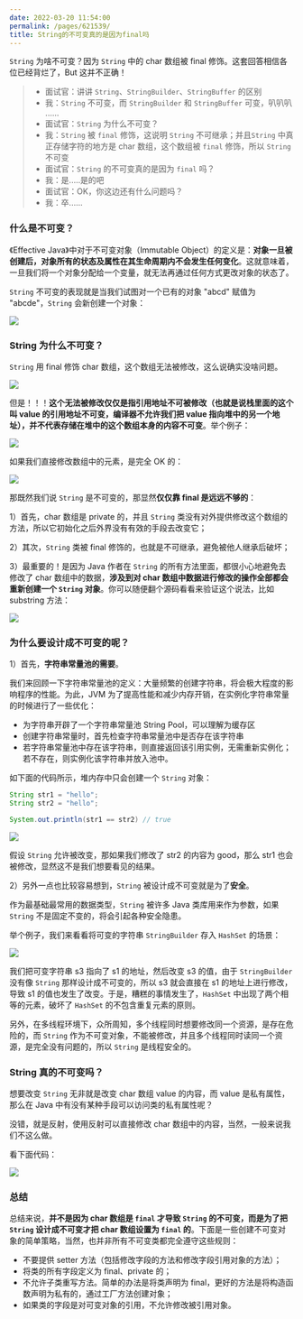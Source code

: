 ```yaml
---
date: 2022-03-20 11:54:00
permalink: /pages/621539/
title: String的不可变真的是因为final吗
---
```

`String` 为啥不可变？因为 `String` 中的 char 数组被 final 修饰。这套回答相信各位已经背烂了，But 这并不正确！

> - 面试官：讲讲 `String`、`StringBuilder`、`StringBuffer` 的区别
> - 我：`String` 不可变，而 `StringBuilder` 和 `StringBuffer` 可变，叭叭叭 ......
> - 面试官：`String` 为什么不可变？
> - 我：`String` 被 `final` 修饰，这说明 `String` 不可继承；并且`String` 中真正存储字符的地方是 char 数组，这个数组被 `final` 修饰，所以 `String` 不可变
> - 面试官：`String` 的不可变真的是因为 `final` 吗？
> - 我：是.....是的吧
> - 面试官：OK，你这边还有什么问题吗？
> - 我：卒......

### 什么是不可变？

《Effective Java》中对于不可变对象（Immutable Object）的定义是：**对象一旦被创建后，对象所有的状态及属性在其生命周期内不会发生任何变化**。这就意味着，一旦我们将一个对象分配给一个变量，就无法再通过任何方式更改对象的状态了。

`String` 不可变的表现就是当我们试图对一个已有的对象 "abcd" 赋值为 "abcde"，`String` 会新创建一个对象：

![](https://cs-wiki.oss-cn-shanghai.aliyuncs.com/img/20210402224733.png)

### String 为什么不可变？

`String` 用 final 修饰 char 数组，这个数组无法被修改，这么说确实没啥问题。

![](https://cs-wiki.oss-cn-shanghai.aliyuncs.com/img/20210402215240.png)

但是！！！**这个无法被修改仅仅是指引用地址不可被修改（也就是说栈里面的这个叫 value 的引用地址不可变，编译器不允许我们把 value 指向堆中的另一个地址），并不代表存储在堆中的这个数组本身的内容不可变**。举个例子：

![](https://cs-wiki.oss-cn-shanghai.aliyuncs.com/img/20210402215319.png)

如果我们直接修改数组中的元素，是完全 OK 的：

![](https://cs-wiki.oss-cn-shanghai.aliyuncs.com/img/20210402215616.png)

那既然我们说 `String` 是不可变的，那显然**仅仅靠 final 是远远不够的**：

1）首先，char 数组是 private 的，并且 `String` 类没有对外提供修改这个数组的方法，所以它初始化之后外界没有有效的手段去改变它；

2）其次，`String` 类被 final 修饰的，也就是不可继承，避免被他人继承后破坏；

3）最重要的！是因为 Java 作者在 `String` 的所有方法里面，都很小心地避免去修改了 char 数组中的数据，**涉及到对 char 数组中数据进行修改的操作全部都会重新创建一个 `String` 对象**。你可以随便翻个源码看看来验证这个说法，比如 substring 方法：

![](https://cs-wiki.oss-cn-shanghai.aliyuncs.com/img/20210406202957.png)

### 为什么要设计成不可变的呢？

1）首先，**字符串常量池的需要**。

我们来回顾一下字符串常量池的定义：大量频繁的创建字符串，将会极大程度的影响程序的性能。为此，JVM 为了提高性能和减少内存开销，在实例化字符串常量的时候进行了一些优化：

- 为字符串开辟了一个字符串常量池 String Pool，可以理解为缓存区
- 创建字符串常量时，首先检查字符串常量池中是否存在该字符串
- 若字符串常量池中存在该字符串，则直接返回该引用实例，无需重新实例化；若不存在，则实例化该字符串并放入池中。

如下面的代码所示，堆内存中只会创建一个 `String` 对象：

```java
String str1 = "hello";
String str2 = "hello";

System.out.println(str1 == str2) // true 
```

![](https://cs-wiki.oss-cn-shanghai.aliyuncs.com/img/20210218204914.png)

假设 `String` 允许被改变，那如果我们修改了 str2 的内容为 good，那么 str1 也会被修改，显然这不是我们想要看见的结果。

2）另外一点也比较容易想到，`String` 被设计成不可变就是为了**安全**。

作为最基础最常用的数据类型，`String` 被许多 Java 类库用来作为参数，如果 `String` 不是固定不变的，将会引起各种安全隐患。

举个例子，我们来看看将可变的字符串 `StringBuilder` 存入 `HashSet` 的场景：

  ![](https://cs-wiki.oss-cn-shanghai.aliyuncs.com/img/20210406210219.png)

我们把可变字符串 s3 指向了 s1 的地址，然后改变 s3 的值，由于 `StringBuilder` 没有像 `String` 那样设计成不可变的，所以 s3 就会直接在 s1 的地址上进行修改，导致 s1 的值也发生了改变。于是，糟糕的事情发生了，`HashSet` 中出现了两个相等的元素，破坏了 `HashSet` 的不包含重复元素的原则。

另外，在多线程环境下，众所周知，多个线程同时想要修改同一个资源，是存在危险的，而 `String` 作为不可变对象，不能被修改，并且多个线程同时读同一个资源，是完全没有问题的，所以 `String` 是线程安全的。

### String 真的不可变吗？

想要改变 `String` 无非就是改变 char 数组 value 的内容，而 value 是私有属性，那么在 Java 中有没有某种手段可以访问类的私有属性呢？

没错，就是反射，使用反射可以直接修改 char 数组中的内容，当然，一般来说我们不这么做。

看下面代码：

![](https://cs-wiki.oss-cn-shanghai.aliyuncs.com/img/20210406204010.png)

### 总结

总结来说，**并不是因为 char 数组是 `final` 才导致 `String` 的不可变，而是为了把 `String` 设计成不可变才把 char 数组设置为 `final` 的**。下面是一些创建不可变对象的简单策略，当然，也并非所有不可变类都完全遵守这些规则：

- 不要提供 setter 方法（包括修改字段的方法和修改字段引用对象的方法）；
- 将类的所有字段定义为 final、private 的；
- 不允许子类重写方法。简单的办法是将类声明为 final，更好的方法是将构造函数声明为私有的，通过工厂方法创建对象；
- 如果类的字段是对可变对象的引用，不允许修改被引用对象。